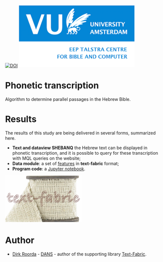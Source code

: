 [![DOI](https://zenodo.org/badge/104842823.svg)](https://zenodo.org/badge/latestdoi/104842823)
![etcbc](programs/images/etcbc.png)

# Phonetic transcription
Algorithm to determine parallel passages in the Hebrew Bible.

# Results

The results of this study are being delivered in several forms, summarized here.

* **Text and dataview SHEBANQ**
  the Hebrew text can be displayed in phonetic transcription, and it is possible
  to query for these transcription with MQL queries on the website;
* **Data module**: a set of 
  [features](https://github.com/ETCBC/parallels/tree/master/tf)
  in **text-fabric** format;
* **Program code**: a
  [Jupyter notebook](https://github.com/ETCBC/parallels/tree/master/programs).

![tf](programs/tf-small.png)

# Author
* [Dirk Roorda](mailto:dirk.roorda@dans.knaw.nl) -
  [DANS](https://dans.knaw.nl/en/front-page?set_language=en) -
  author of the supporting library
  [Text-Fabric](https://github.com/Dans-labs/text-fabric).

